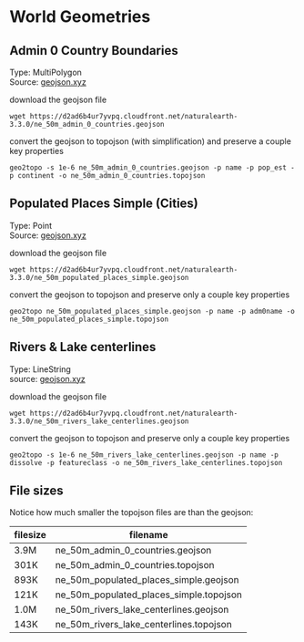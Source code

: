 # World Geometries

## Admin 0 Country Boundaries
Type: MultiPolygon  
Source: [geojson.xyz](http://geojson.xyz)  


download the geojson file
```shell
wget https://d2ad6b4ur7yvpq.cloudfront.net/naturalearth-3.3.0/ne_50m_admin_0_countries.geojson
```
convert the geojson to topojson (with simplification) and preserve a couple key properties
```shell
geo2topo -s 1e-6 ne_50m_admin_0_countries.geojson -p name -p pop_est -p continent -o ne_50m_admin_0_countries.topojson
```

## Populated Places Simple (Cities)
Type: Point  
Source: [geojson.xyz](http://geojson.xyz)  


download the geojson file
```shell
wget https://d2ad6b4ur7yvpq.cloudfront.net/naturalearth-3.3.0/ne_50m_populated_places_simple.geojson
```
convert the geojson to topojson and preserve only a couple key properties
```shell
geo2topo ne_50m_populated_places_simple.geojson -p name -p adm0name -o ne_50m_populated_places_simple.topojson
```

## Rivers & Lake centerlines
Type: LineString  
source: [geojson.xyz](http://geojson.xyz)


download the geojson file  
```shell
wget https://d2ad6b4ur7yvpq.cloudfront.net/naturalearth-3.3.0/ne_50m_rivers_lake_centerlines.geojson
```
convert the geojson to topojson and preserve only a couple key properties
```shell
geo2topo -s 1e-6 ne_50m_rivers_lake_centerlines.geojson -p name -p dissolve -p featureclass -o ne_50m_rivers_lake_centerlines.topojson
```

## File sizes
Notice how much smaller the topojson files are than the geojson:  

| filesize | filename |
| --- | --- |
| 3.9M | ne_50m_admin_0_countries.geojson |
| 301K | ne_50m_admin_0_countries.topojson |
| 893K | ne_50m_populated_places_simple.geojson |
| 121K | ne_50m_populated_places_simple.topojson |
| 1.0M | ne_50m_rivers_lake_centerlines.geojson |
| 143K | ne_50m_rivers_lake_centerlines.topojson |

